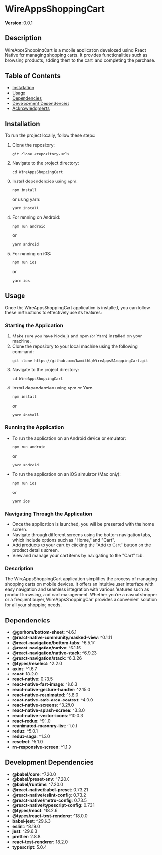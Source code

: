 # WireAppsShoppingCart

**Version**: 0.0.1

## Description

WireAppsShoppingCart is a mobile application developed using React Native for managing shopping carts. It provides functionalities such as browsing products, adding them to the cart, and completing the purchase.

## Table of Contents

- [Installation](#installation)
- [Usage](#usage)
- [Dependencies](#dependencies)
- [Development Dependencies](#development-dependencies)
- [Acknowledgments](#acknowledgments)

## Installation

To run the project locally, follow these steps:

1. Clone the repository:

    ```
    git clone <repository-url>
    ```

2. Navigate to the project directory:

    ```
    cd WireAppsShoppingCart
    ```

3. Install dependencies using npm:

    ```
    npm install
    ```

    or using yarn:

    ```
    yarn install
    ```

4. For running on Android:

    ```
    npm run android
    ```

    or

    ```
    yarn android
    ```

5. For running on iOS:

    ```
    npm run ios
    ```

    or

    ```
    yarn ios
    ```

## Usage

Once the WireAppsShoppingCart application is installed, you can follow these instructions to effectively use its features:

### Starting the Application

1. Make sure you have Node.js and npm (or Yarn) installed on your machine.
2. Clone the repository to your local machine using the following command:
    ```
    git clone https://github.com/kamithL/WireAppsSAhoppingCart.git
    ```
3. Navigate to the project directory:
    ```
    cd WireAppsShoppingCart
    ```
4. Install dependencies using npm or Yarn:
    ```
    npm install
    ```
    or
    ```
    yarn install
    ```

### Running the Application

- To run the application on an Android device or emulator:
    ```
    npm run android
    ```
    or
    ```
    yarn android
    ```

- To run the application on an iOS simulator (Mac only):
    ```
    npm run ios
    ```
    or
    ```
    yarn ios
    ```

### Navigating Through the Application

- Once the application is launched, you will be presented with the home screen.
- Navigate through different screens using the bottom navigation tabs, which include options such as "Home," and "Cart".
- Add products to your cart by clicking the "Add to Cart" button on the product details screen.
- View and manage your cart items by navigating to the "Cart" tab.


### Description

The WireAppsShoppingCart application simplifies the process of managing shopping carts on mobile devices. It offers an intuitive user interface with easy navigation and seamless integration with various features such as product browsing, and cart management. Whether you're a casual shopper or a frequent buyer, WireAppsShoppingCart provides a convenient solution for all your shopping needs.

## Dependencies

- **@gorhom/bottom-sheet**: ^4.6.1
- **@react-native-community/masked-view**: ^0.1.11
- **@react-navigation/bottom-tabs**: ^6.5.17
- **@react-navigation/native**: ^6.1.15
- **@react-navigation/native-stack**: ^6.9.23
- **@react-navigation/stack**: ^6.3.26
- **@types/reselect**: ^2.2.0
- **axios**: ^1.6.7
- **react**: 18.2.0
- **react-native**: 0.73.5
- **react-native-fast-image**: ^8.6.3
- **react-native-gesture-handler**: ^2.15.0
- **react-native-reanimated**: ^3.8.0
- **react-native-safe-area-context**: ^4.9.0
- **react-native-screens**: ^3.29.0
- **react-native-splash-screen**: ^3.3.0
- **react-native-vector-icons**: ^10.0.3
- **react-redux**: ^9.1.0
- **reanimated-masonry-list**: ^1.0.1
- **redux**: ^5.0.1
- **redux-saga**: ^1.3.0
- **reselect**: ^5.1.0
- **rn-responsive-screen**: ^1.1.9

## Development Dependencies

- **@babel/core**: ^7.20.0
- **@babel/preset-env**: ^7.20.0
- **@babel/runtime**: ^7.20.0
- **@react-native/babel-preset**: 0.73.21
- **@react-native/eslint-config**: 0.73.2
- **@react-native/metro-config**: 0.73.5
- **@react-native/typescript-config**: 0.73.1
- **@types/react**: ^18.2.6
- **@types/react-test-renderer**: ^18.0.0
- **babel-jest**: ^29.6.3
- **eslint**: ^8.19.0
- **jest**: ^29.6.3
- **prettier**: 2.8.8
- **react-test-renderer**: 18.2.0
- **typescript**: 5.0.4
